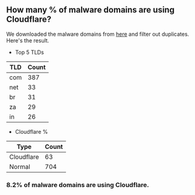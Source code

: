 ## How many % of malware domains are using Cloudflare?


We downloaded the malware domains from [here](https://urlhaus.abuse.ch) and filter out duplicates.
Here's the result.


[//]: # (start replacement)


- Top 5 TLDs

| TLD | Count |
| --- | --- |
| com | 387 |
| net | 33 |
| br | 31 |
| za | 29 |
| in | 26 |


- Cloudflare %

| Type | Count |
| --- | --- |
| Cloudflare | 63 |
| Normal | 704 |


### 8.2% of malware domains are using Cloudflare.